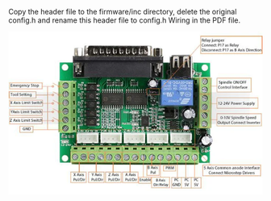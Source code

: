 Copy the header file to the firmware/inc directory, delete the original config.h and rename this header file to config.h
Wiring in the PDF file.

![official breakout board](cbob.png)
